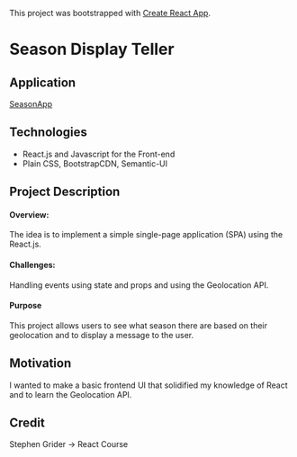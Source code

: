 This project was bootstrapped with [Create React App](https://github.com/facebook/create-react-app).
# Season Display Teller 

## Application
[SeasonApp](rclarkem-seasons-display.now.sh)

## Technologies
* React.js and Javascript for the Front-end
* Plain CSS, BootstrapCDN, Semantic-UI

## Project Description

#### Overview: 
The idea is to implement a simple single-page application (SPA) using the React.js.

#### Challenges:
Handling events using state and props and using the Geolocation API.

#### Purpose
This project allows users to see what season there are based on their geolocation and to display a message to the user. 

## Motivation
I wanted to make a basic frontend UI that solidified my knowledge of React and to learn the Geolocation API. 

## Credit
Stephen Grider -> React Course
